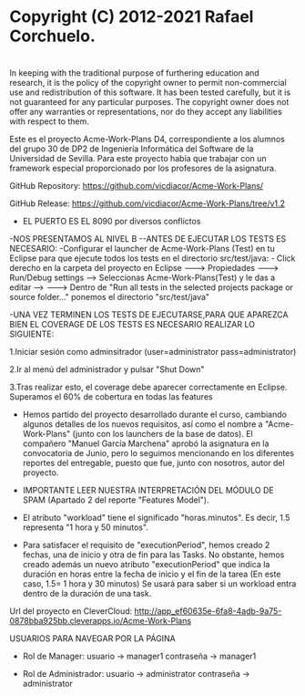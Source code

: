 # Copyright (C) 2012-2021 Rafael Corchuelo.
#
In keeping with the traditional purpose of furthering education and research, it is
the policy of the copyright owner to permit non-commercial use and redistribution of
this software. It has been tested carefully, but it is not guaranteed for any particular
purposes.  The copyright owner does not offer any warranties or representations, nor do
they accept any liabilities with respect to them.


Este es el proyecto Acme-Work-Plans D4, correspondiente a los alumnos del grupo 30 de DP2 de 
Ingeniería Informática del Software de la Universidad de Sevilla. Para este proyecto había 
que trabajar con un framework especial proporcionado por los profesores de la asignatura.

GitHub Repository: https://github.com/vicdiacor/Acme-Work-Plans/

GitHub Release: https://github.com/vicdiacor/Acme-Work-Plans/tree/v1.2

- EL PUERTO  ES EL 8090 por diversos conflictos

-NOS PRESENTAMOS AL NIVEL B
--ANTES DE EJECUTAR LOS TESTS ES NECESARIO: -Configurar el launcher de Acme-Work-Plans (Test) en tu Eclipse para que ejecute todos los tests en el directorio src/test/java: - Click derecho en la carpeta del proyecto en Eclipse ---> Propiedades ---> Run/Debug settings --> Seleccionas Acme-Work-Plans(Test) y le das a editar --> ---> Dentro de "Run all tests in the selected projects package or source folder..." ponemos el directorio "src/test/java"

-UNA VEZ TERMINEN LOS TESTS DE EJECUTARSE,PARA QUE APAREZCA BIEN EL COVERAGE DE LOS TESTS ES NECESARIO REALIZAR LO SIGUIENTE:

1.Iniciar sesión como adminsitrador (user=administrator pass=administrator)

2.Ir al menú del administrador y pulsar "Shut Down"

3.Tras realizar esto, el coverage debe aparecer correctamente en Eclipse. Superamos el 60% de cobertura en todas las features

- Hemos partido del proyecto desarrollado durante el curso, cambiando algunos detalles de los nuevos requisitos, así como el nombre a "Acme-Work-Plans" (junto con los launchers de la base de datos). El compañero "Manuel García Marchena" aprobó la asignatura en la convocatoria de Junio, pero lo seguimos mencionando en los diferentes reportes del entregable, puesto que fue, junto con nosotros, autor del proyecto.

- IMPORTANTE LEER NUESTRA INTERPRETACIÓN DEL MÓDULO DE SPAM (Apartado 2 del reporte "Features Model").
- El atributo "workload" tiene el significado "horas.minutos". Es decir, 1.5 representa "1 hora y 50 minutos".
- Para satisfacer el requisito de "executionPeriod", hemos creado 2 fechas, una de inicio y otra de fin para las Tasks. No obstante, hemos creado además un nuevo atributo "executionPeriod" que indica la duración en horas entre la fecha de inicio y el fin de la tarea (En este caso, 1.5= 1 hora y 30 minutos) Se usará para saber si un workload entra dentro de la duración de una task. 

Url del proyecto en CleverCloud: http://app_ef60635e-6fa8-4adb-9a75-0878bba925bb.cleverapps.io/Acme-Work-Plans


USUARIOS PARA NAVEGAR POR LA PÁGINA

- Rol de Manager: usuario -> manager1
                  contraseña -> manager1
           
- Rol de Administrador: usuario -> administrator
                        contraseña -> administrator
